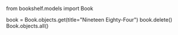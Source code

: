 from bookshelf.models import Book

book = Book.objects.get(title="Nineteen Eighty-Four")
book.delete()
Book.objects.all()
